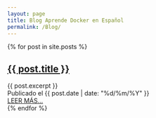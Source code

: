 ```yaml
---
layout: page
title: Blog Aprende Docker en Español
permalink: /Blog/
---
```


<div class="posts">
  {% for post in site.posts %}
    <article class="post">
      <h1><a href="{{ site.baseurl }}{{ post.url }}">{{ post.title }}</a></h1>
        <div class="entry">
          {{ post.excerpt }}
        </div>
        <div class="date">
          Publicado el {{ post.date | date: "%d/%m/%Y" }}
        </div>
      <a href="{{ site.baseurl }}{{ post.url }}" class="read-more">LEER MÁS...</a>
    </article>
  {% endfor %}
</div>
